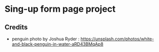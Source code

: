 # Sing-up form page project

## Credits
* penguin photo by Joshua Ryder : https://unsplash.com/photos/white-and-black-penguin-in-water-aRD43BMqAp8